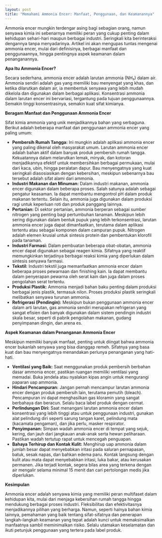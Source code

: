 ```yaml
---
layout: post
title: "Memahami Ammonia Encer: Manfaat, Penggunaan, dan Keamanannya"
---
```


Ammonia encer mungkin terdengar asing bagi sebagian orang, namun senyawa kimia ini sebenarnya memiliki peran yang cukup penting dalam kehidupan sehari-hari maupun berbagai industri. Seringkali kita berinteraksi dengannya tanpa menyadarinya. Artikel ini akan mengupas tuntas mengenai ammonia encer, mulai dari definisinya, berbagai manfaat dan penggunaannya, hingga pentingnya aspek keamanan dalam penanganannya.

**Apa Itu Ammonia Encer?**

Secara sederhana, ammonia encer adalah larutan ammonia (NH₃) dalam air. Ammonia sendiri adalah gas yang memiliki bau menyengat yang khas, dan ketika dilarutkan dalam air, ia membentuk senyawa yang lebih mudah dikelola dan digunakan dalam berbagai aplikasi. Konsentrasi ammonia dalam larutan encer ini bervariasi, tergantung pada tujuan penggunaannya. Semakin tinggi konsentrasinya, semakin kuat sifat kimianya.

**Beragam Manfaat dan Penggunaan Ammonia Encer**

Sifat kimia ammonia yang unik menjadikannya bahan yang serbaguna. Berikut adalah beberapa manfaat dan penggunaan ammonia encer yang paling umum:

*   **Pembersih Rumah Tangga:** Ini mungkin adalah aplikasi ammonia encer yang paling dikenal oleh masyarakat umum. Larutan ammonia encer adalah bahan aktif dalam banyak produk pembersih rumah tangga. Kekuatannya dalam melarutkan lemak, minyak, dan kotoran menjadikannya efektif untuk membersihkan berbagai permukaan, mulai dari kaca, ubin, hingga peralatan dapur. Bau menyengatnya yang kuat seringkali diasosiasikan dengan kebersihan, meskipun sebenarnya bau tersebut adalah sifat alami dari ammonia.
*   **Industri Makanan dan Minuman:** Dalam industri makanan, ammonia encer digunakan dalam beberapa proses. Salah satunya adalah sebagai pengatur keasaman. Ia dapat membantu mengontrol pH dalam produk makanan tertentu. Selain itu, ammonia juga digunakan dalam produksi ragi untuk keperluan roti dan produk panggang lainnya.
*   **Pertanian:** Di sektor pertanian, ammonia berperan sebagai sumber nitrogen yang penting bagi pertumbuhan tanaman. Meskipun lebih sering digunakan dalam bentuk pupuk yang lebih terkonsentrasi, larutan ammonia encer juga dapat dimanfaatkan, terutama dalam aplikasi tertentu atau sebagai komponen dalam campuran pupuk. Nitrogen adalah elemen krusial untuk sintesis protein dan pembentukan klorofil pada tanaman.
*   **Industri Farmasi:** Dalam pembuatan beberapa obat-obatan, ammonia encer dapat digunakan sebagai reagen kimia. Sifatnya yang reaktif memungkinkan terjadinya berbagai reaksi kimia yang diperlukan dalam sintesis senyawa farmasi.
*   **Tekstil:** Industri tekstil juga memanfaatkan ammonia encer dalam beberapa proses pewarnaan dan finishing kain. Ia dapat membantu dalam penyerapan pewarna oleh serat kain dan juga dalam proses pengolahan serat tertentu.
*   **Produksi Plastik:** Ammonia menjadi bahan baku penting dalam produksi berbagai jenis plastik, termasuk nilon. Proses produksi plastik seringkali melibatkan senyawa turunan ammonia.
*   **Refrigerasi (Pendingin):** Meskipun bukan penggunaan ammonia encer dalam arti larutan, gas ammonia sendiri merupakan refrigeran yang sangat efisien dan banyak digunakan dalam sistem pendingin industri skala besar, seperti di pabrik pengolahan makanan, gudang penyimpanan dingin, dan arena es.

**Aspek Keamanan dalam Penanganan Ammonia Encer**

Meskipun memiliki banyak manfaat, penting untuk diingat bahwa ammonia encer bukanlah senyawa yang bisa dianggap remeh. Sifatnya yang basa kuat dan bau menyengatnya menandakan perlunya penanganan yang hati-hati.

*   **Ventilasi yang Baik:** Saat menggunakan produk pembersih berbahan dasar ammonia encer, pastikan ruangan memiliki ventilasi yang memadai. Buka jendela atau nyalakan kipas angin untuk mengurangi paparan uap ammonia.
*   **Hindari Pencampuran:** Jangan pernah mencampur larutan ammonia encer dengan produk pembersih lain, terutama pemutih (bleach). Pencampuran ini dapat menghasilkan gas kloramin yang sangat berbahaya dan beracun. Selalu baca label produk dengan cermat.
*   **Perlindungan Diri:** Saat menangani larutan ammonia encer dalam konsentrasi yang lebih tinggi atau untuk penggunaan industri, gunakan alat pelindung diri seperti sarung tangan karet, pelindung mata (kacamata pengaman), dan jika perlu, masker respirator.
*   **Penyimpanan:** Simpan wadah ammonia encer di tempat yang sejuk, kering, dan jauh dari jangkauan anak-anak serta hewan peliharaan. Pastikan wadah tertutup rapat untuk mencegah penguapan.
*   **Bahaya Terhirup dan Kontak Kulit:** Menghirup uap ammonia dalam jumlah besar dapat menyebabkan iritasi pada saluran pernapasan, batuk, sesak napas, dan bahkan edema paru. Kontak langsung dengan kulit atau mata dapat menyebabkan iritasi, luka bakar, atau kerusakan permanen. Jika terjadi kontak, segera bilas area yang terkena dengan air mengalir selama minimal 15 menit dan cari pertolongan medis jika diperlukan.

**Kesimpulan**

Ammonia encer adalah senyawa kimia yang memiliki peran multifaset dalam kehidupan kita, mulai dari menjaga kebersihan rumah tangga hingga mendukung berbagai proses industri. Fleksibilitas dan efektivitasnya menjadikannya pilihan yang berharga. Namun, seperti halnya bahan kimia lainnya, pemahaman yang baik tentang sifat-sifatnya dan penerapan langkah-langkah keamanan yang tepat adalah kunci untuk memaksimalkan manfaatnya sambil meminimalkan risiko. Selalu utamakan keselamatan dan ikuti petunjuk penggunaan yang tertera pada label produk.
